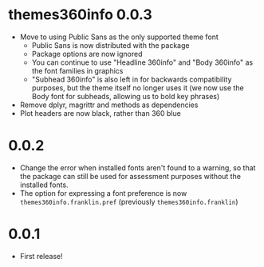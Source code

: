 # themes360info 0.0.3

* Move to using Public Sans as the only supported theme font
  - Public Sans is now distributed with the package
  - Package options are now ignored
  - You can continue to use "Headline 360info" and "Body 360info" as the font families in graphics
  - "Subhead 360info" is also left in for backwards compatibility purposes, but the theme itself no longer uses it (we now use the Body font for subheads, allowing us to bold key phrases)
* Remove dplyr, magrittr and methods as dependencies
* Plot headers are now black, rather than 360 blue

# 0.0.2

* Change the error when installed fonts aren't found to a warning, so that the
  package can still be used for assessment purposes without the installed fonts.
* The option for expressing a font preference is now
  `themes360info.franklin.pref` (previously `themes360info.franklin`)

# 0.0.1

* First release!
